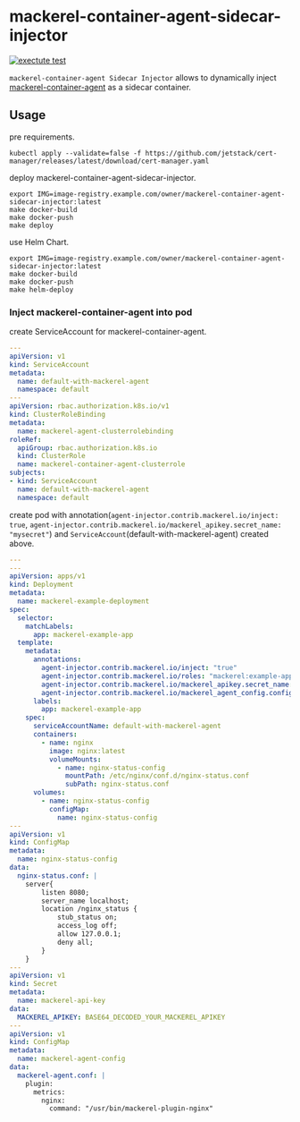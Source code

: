 # mackerel-container-agent-sidecar-injector

[![exectute test](https://github.com/mackerelio-labs/mackerel-container-agent-sidecar-injector/actions/workflows/ci.yaml/badge.svg)](https://github.com/mackerelio-labs/mackerel-container-agent-sidecar-injector/actions/workflows/ci.yaml)

`mackerel-container-agent Sidecar Injector` allows to dynamically inject [mackerel-container-agent](https://github.com/mackerelio/mackerel-container-agent) as a sidecar container.

## Usage

pre requirements.

```console
kubectl apply --validate=false -f https://github.com/jetstack/cert-manager/releases/latest/download/cert-manager.yaml
```

deploy mackerel-container-agent-sidecar-injector.

```console
export IMG=image-registry.example.com/owner/mackerel-container-agent-sidecar-injector:latest
make docker-build
make docker-push
make deploy
```

use Helm Chart.

```console
export IMG=image-registry.example.com/owner/mackerel-container-agent-sidecar-injector:latest
make docker-build
make docker-push
make helm-deploy
```

### Inject mackerel-container-agent into pod

create ServiceAccount for mackerel-container-agent.

```yaml
---
apiVersion: v1
kind: ServiceAccount
metadata:
  name: default-with-mackerel-agent
  namespace: default
---
apiVersion: rbac.authorization.k8s.io/v1
kind: ClusterRoleBinding
metadata:
  name: mackerel-agent-clusterrolebinding
roleRef:
  apiGroup: rbac.authorization.k8s.io
  kind: ClusterRole
  name: mackerel-container-agent-clusterrole
subjects:
- kind: ServiceAccount
  name: default-with-mackerel-agent
  namespace: default
```

create pod with annotation(`agent-injector.contrib.mackerel.io/inject: true`, `agent-injector.contrib.mackerel.io/mackerel_apikey.secret_name: "mysecret"`) and `ServiceAccount`(default-with-mackerel-agent) created above.

```yaml
---
---
apiVersion: apps/v1
kind: Deployment
metadata:
  name: mackerel-example-deployment
spec:
  selector:
    matchLabels:
      app: mackerel-example-app
  template:
    metadata:
      annotations:
        agent-injector.contrib.mackerel.io/inject: "true"
        agent-injector.contrib.mackerel.io/roles: "mackerel:example-app"
        agent-injector.contrib.mackerel.io/mackerel_apikey.secret_name: "mackerel-api-key"
        agent-injector.contrib.mackerel.io/mackerel_agent_config.configmap_name: "mackerel-agent-config"
      labels:
        app: mackerel-example-app
    spec:
      serviceAccountName: default-with-mackerel-agent
      containers:
        - name: nginx
          image: nginx:latest
          volumeMounts:
            - name: nginx-status-config
              mountPath: /etc/nginx/conf.d/nginx-status.conf
              subPath: nginx-status.conf
      volumes:
        - name: nginx-status-config
          configMap:
            name: nginx-status-config
---
apiVersion: v1
kind: ConfigMap
metadata:
  name: nginx-status-config
data:
  nginx-status.conf: |
    server{
        listen 8080;
        server_name localhost;
        location /nginx_status {
            stub_status on;
            access_log off;
            allow 127.0.0.1;
            deny all;
        }
    }
---
apiVersion: v1
kind: Secret
metadata:
  name: mackerel-api-key
data:
  MACKEREL_APIKEY: BASE64_DECODED_YOUR_MACKEREL_APIKEY
---
apiVersion: v1
kind: ConfigMap
metadata:
  name: mackerel-agent-config
data:
  mackerel-agent.conf: |
    plugin:
      metrics:
        nginx:
          command: "/usr/bin/mackerel-plugin-nginx"
```
